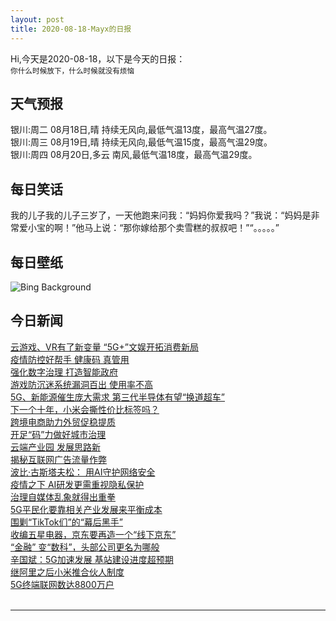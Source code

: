 ```yaml
---
layout: post
title: 2020-08-18-Mayx的日报
---
```


Hi,今天是2020-08-18，以下是今天的日报：<br><small>
你什么时候放下，什么时候就没有烦恼</small><!--more-->
## 天气预报
银川:周二 08月18日,晴 持续无风向,最低气温13度，最高气温27度。<br>银川:周三 08月19日,晴 持续无风向,最低气温15度，最高气温29度。<br>银川:周四 08月20日,多云 南风,最低气温18度，最高气温29度。
## 每日笑话
我的儿子我的儿子三岁了，一天他跑来问我：“妈妈你爱我吗？”我说：“妈妈是非常爱小宝的啊！”他马上说：“那你嫁给那个卖雪糕的叔叔吧！”“。。。。。”
## 每日壁纸
![Bing Background](https://cn.bing.com/th?id=OHR.BorobudurTemple_EN-US7797430626_1920x1080.jpg&rf=LaDigue_1920x1080.jpg&pid=hp "Borobudur in central Java, Indonesia (© Oleh Slobodeniuk/Getty Images)")
## 今日新闻

[云游戏、VR有了新变量 “5G+”文娱开拓消费新局](http://it.people.com.cn/n1/2020/0817/c1009-31824273.html)   
[疫情防控好帮手 健康码 真管用](http://it.people.com.cn/n1/2020/0817/c1009-31824395.html)   
[强化数字治理 打造智能政府](http://it.people.com.cn/n1/2020/0817/c1009-31824237.html)   
[游戏防沉迷系统漏洞百出 使用率不高](http://it.people.com.cn/n1/2020/0817/c1009-31824257.html)   
[5G、新能源催生庞大需求 第三代半导体有望“换道超车”](http://it.people.com.cn/n1/2020/0817/c1009-31824261.html)   
[下一个十年，小米会撕性价比标签吗？](http://it.people.com.cn/n1/2020/0817/c1009-31824258.html)   
[跨境电商助力外贸促稳提质](http://it.people.com.cn/n1/2020/0817/c1009-31824215.html)   
[开足“码”力做好城市治理](http://it.people.com.cn/n1/2020/0817/c1009-31824389.html)   
[云端产业园 发展思路新](http://it.people.com.cn/n1/2020/0817/c1009-31824386.html)   
[揭秘互联网广告流量作弊](http://it.people.com.cn/n1/2020/0817/c1009-31824234.html)   
[波比·古斯塔夫松： 用AI守护网络安全](http://it.people.com.cn/n1/2020/0817/c1009-31824391.html)   
[疫情之下 AI研发更需重视隐私保护](http://it.people.com.cn/n1/2020/0817/c1009-31824200.html)   
[治理自媒体乱象就得出重拳](http://it.people.com.cn/n1/2020/0817/c1009-31824390.html)   
[5G平民化要靠相关产业发展来平衡成本](http://it.people.com.cn/n1/2020/0817/c1009-31824343.html)   
[围剿“TikTok们”的“幕后黑手”](http://it.people.com.cn/n1/2020/0817/c1009-31824342.html)   
[收编五星电器，京东要再造一个“线下京东”](http://it.people.com.cn/n1/2020/0817/c1009-31824345.html)   
[“金融” 变“数科”，头部公司更名为哪般](http://it.people.com.cn/n1/2020/0817/c1009-31824344.html)   
[辛国斌：5G加速发展 基站建设进度超预期](http://it.people.com.cn/n1/2020/0817/c1009-31824310.html)   
[继阿里之后小米推合伙人制度](http://it.people.com.cn/n1/2020/0817/c1009-31824300.html)   
[5G终端联网数达8800万户](http://it.people.com.cn/n1/2020/0817/c1009-31824305.html)   
<br />

***

<small></small>
